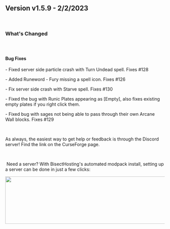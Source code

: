 <h2>Version v1.5.9 - 2/2/2023</h2>
<p>&nbsp;</p>
<h3>What's Changed</h3>
<p><span style="font-size: 1.2rem;">&nbsp;</span></p>
<h4><strong>Bug Fixes</strong></h4>
<p>- Fixed server side particle crash with Turn Undead spell. Fixes #128</p>
<p>- Added  Runeword - Fury missing a spell icon. Fixes #126</p>
<p>- Fix server side crash with Starve spell. Fixes #130</p>
<p>- Fixed the bug with Runic Plates appearing as [Empty], also fixes existing empty plates if you right click them.</p>
<p>- Fixed bug with sages not being able to pass through their own Arcane Wall blocks. Fixes #129</p>
<p>&nbsp;</p>
<p>As always, the easiest way to get help or feedback is through the Discord server! Find the link on the CurseForge page.</p>
<p>&nbsp;</p>
<p>&nbsp;Need a server? With BisectHosting's&nbsp;automated modpack install, setting up a server can be done in just a few clicks:</p>
<p><span style="font-size: 24px;"><a href="https://www.curseforge.com/linkout?remoteUrl=https%253a%252f%252fbisecthosting.com%252fWinDanesz"><img src="https://www.bisecthosting.com/partners/custom-banners/a2f8bf1e-2d39-48c4-a80d-02ef73cdd36c.png" width="900" height="150" /></a></span></p>